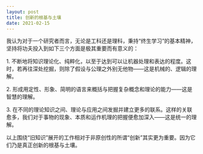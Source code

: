 ```yaml
---
layout: post
title: 创新的根基与土壤
date: 2021-02-15
---
```


我认为对于一个研究者而言，无论是工科还是理科，秉持“终生学习”的基本精神，坚持将功夫投入到如下三个方面是极其重要而有意义的：

1\. 不断地将知识理论化、纯粹化，以至于达到可以让机器处理和表达的程度。这时，若再往深处挖掘，则除了假设与公理之外别无他物——这是机械的、逻辑的理解。

2\. 形成用定性、形象、简明的语言来概括与把握复杂概念和理论的能力——这是智慧的理解。

3\. 在不同的理论知识之间、理论与应用之间发掘并建立更多的联系。这样的关联愈多，我们对于事物的现象、本质和运作机理的把握便愈加深入——这是统一的理解。

以上围绕“旧知识”展开的工作相对于非原创性的所谓“创新”其实更为重要。因为它们乃是真正创新的根基与土壤。
